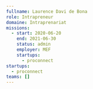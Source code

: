 ```yaml
---
fullname: Laurence Davi de Bona
role: Intrapreneur
domaine: Intraprenariat
missions:
  - start: 2020-06-20
    end: 2021-06-30
    status: admin
    employer: MEF
    startups:
      - proconnect
startups:
  - proconnect
teams: []
---
```


